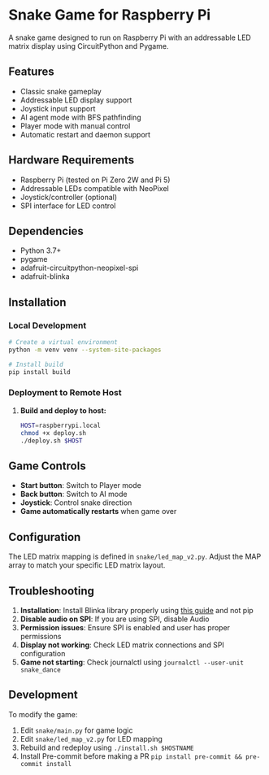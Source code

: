 # Snake Game for Raspberry Pi

A snake game designed to run on Raspberry Pi with an addressable LED matrix display using CircuitPython and Pygame.

## Features

- Classic snake gameplay
- Addressable LED display support
- Joystick input support
- AI agent mode with BFS pathfinding
- Player mode with manual control
- Automatic restart and daemon support

## Hardware Requirements

- Raspberry Pi (tested on Pi Zero 2W and Pi 5)
- Addressable LEDs compatible with NeoPixel
- Joystick/controller (optional)
- SPI interface for LED control

## Dependencies

- Python 3.7+
- pygame
- adafruit-circuitpython-neopixel-spi
- adafruit-blinka

## Installation

### Local Development

```bash
# Create a virtual environment
python -m venv venv --system-site-packages

# Install build
pip install build
```

### Deployment to Remote Host

1. **Build and deploy to host:**
   ```bash
   HOST=raspberrypi.local
   chmod +x deploy.sh
   ./deploy.sh $HOST
   ```

## Game Controls

- **Start button**: Switch to Player mode
- **Back button**: Switch to AI mode
- **Joystick**: Control snake direction
- **Game automatically restarts** when game over

## Configuration

The LED matrix mapping is defined in `snake/led_map_v2.py`. Adjust the MAP array to match your specific LED matrix layout.

## Troubleshooting

1. **Installation**: Install Blinka library properly using [this guide](https://learn.adafruit.com/circuitpython-on-raspberrypi-linux/installing-circuitpython-on-raspberry-pi) and not pip
2. **Disable audio on SPI**: If you are using SPI, disable Audio
3. **Permission issues**: Ensure SPI is enabled and user has proper permissions
4. **Display not working**: Check LED matrix connections and SPI configuration
5. **Game not starting**: Check journalctl using `journalctl --user-unit snake_dance`

## Development

To modify the game:

1. Edit `snake/main.py` for game logic
2. Edit `snake/led_map_v2.py` for LED mapping
3. Rebuild and redeploy using `./install.sh $HOSTNAME`
4. Install Pre-commit before making a PR `pip install pre-commit && pre-commit install`
